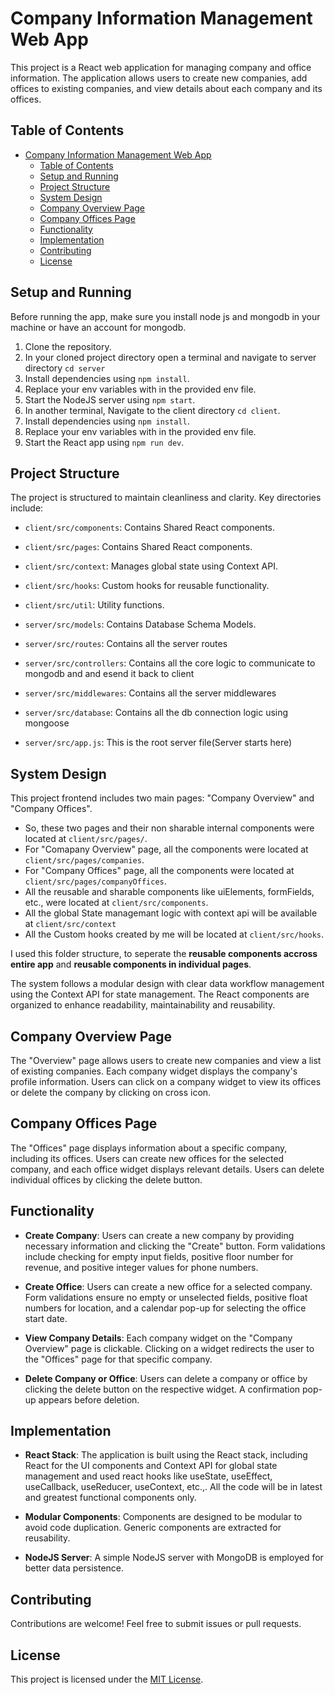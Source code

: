 # Company Information Management Web App

This project is a React web application for managing company and office information. The application allows users to create new companies, add offices to existing companies, and view details about each company and its offices.

## Table of Contents
- [Company Information Management Web App](#company-information-management-web-app)
  - [Table of Contents](#table-of-contents)
  - [Setup and Running](#setup-and-running)
  - [Project Structure](#project-structure)
  - [System Design](#system-design)
  - [Company Overview Page](#company-overview-page)
  - [Company Offices Page](#company-offices-page)
  - [Functionality](#functionality)
  - [Implementation](#implementation)
  - [Contributing](#contributing)
  - [License](#license)

## Setup and Running

Before running the app, make sure you install node js and mongodb in your machine or have an account for mongodb.
1. Clone the repository.
2. In your cloned project directory open a terminal and navigate to server directory `cd server`
3. Install dependencies using `npm install`.
4. Replace your env variables with in the provided env file.
5. Start the NodeJS server using `npm start`.
6. In another terminal, Navigate to the client directory `cd client`.
7. Install dependencies using `npm install`.
8. Replace your env variables with in the provided env file.
9. Start the React app using `npm run dev`.

## Project Structure

The project is structured to maintain cleanliness and clarity. Key directories include:

- `client/src/components`: Contains Shared React components.
- `client/src/pages`: Contains Shared React components.
- `client/src/context`: Manages global state using Context API.
- `client/src/hooks`: Custom hooks for reusable functionality.
- `client/src/util`: Utility functions.

- `server/src/models`: Contains Database Schema Models.
- `server/src/routes`: Contains all the server routes
- `server/src/controllers`: Contains all the core logic to communicate to mongodb and and esend it back to client
- `server/src/middlewares`: Contains all the server middlewares
- `server/src/database`: Contains all the db connection logic using mongoose
- `server/src/app.js`: This is the root server file(Server starts here)

## System Design

This project frontend includes two main pages: "Company Overview" and "Company Offices".
- So, these two pages and their non sharable internal components were located at `client/src/pages/`. 
- For "Comapany Overview" page, all the components were located at `client/src/pages/companies`.
- For "Company Offices" page, all the components were located at `client/src/pages/companyOffices`.
- All the reusable and sharable components like uiElements, formFields, etc., were located at `client/src/components`.
- All the global State managemant logic with context api will be available at `client/src/context`
- All the Custom hooks created by me will be located at `client/src/hooks`.

I used this folder structure, to seperate the **reusable components accross entire app** and **reusable components in individual pages**.  

The system follows a modular design with clear data workflow management using the Context API for state management. The React components are organized to enhance readability, maintainability and reusability.

## Company Overview Page

The "Overview" page allows users to create new companies and view a list of existing companies. Each company widget displays the company's profile information. Users can click on a company widget to view its offices or delete the company by clicking on cross icon.

## Company Offices Page

The "Offices" page displays information about a specific company, including its offices. Users can create new offices for the selected company, and each office widget displays relevant details. Users can delete individual offices by clicking the delete button.

## Functionality

- **Create Company**: Users can create a new company by providing necessary information and clicking the "Create" button. Form validations include checking for empty input fields, positive floor number for revenue, and positive integer values for phone numbers.

- **Create Office**: Users can create a new office for a selected company. Form validations ensure no empty or unselected fields, positive float numbers for location, and a calendar pop-up for selecting the office start date.

- **View Company Details**: Each company widget on the "Company Overview" page is clickable. Clicking on a widget redirects the user to the "Offices" page for that specific company.

- **Delete Company or Office**: Users can delete a company or office by clicking the delete button on the respective widget. A confirmation pop-up appears before deletion.

## Implementation

- **React Stack**: The application is built using the React stack, including React for the UI components and Context API for global state management and used react hooks like useState, useEffect, useCallback, useReducer, useContext, etc.,. All the code will be in latest and greatest functional components only.

- **Modular Components**: Components are designed to be modular to avoid code duplication. Generic components are extracted for reusability.

- **NodeJS Server**: A simple NodeJS server with MongoDB is employed for better data persistence.

## Contributing

Contributions are welcome! Feel free to submit issues or pull requests.

## License

This project is licensed under the [MIT License](LICENSE).
